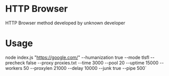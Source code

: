 # HTTP Browser

HTTP Browser method developed by unknown developer

# Usage

node index.js "https://google.com/" --humanization true --mode tlsfl --precheck false --proxy proxies.txt --time 3000 --pool 20 --uptime 15000 --workers 50 --proxylen 21000 --delay 10000 --junk true --pipe 500`
